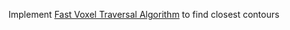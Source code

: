 Implement [Fast Voxel Traversal Algorithm](http://www.cse.yorku.ca/~amana/research/grid.pdf) to find closest contours